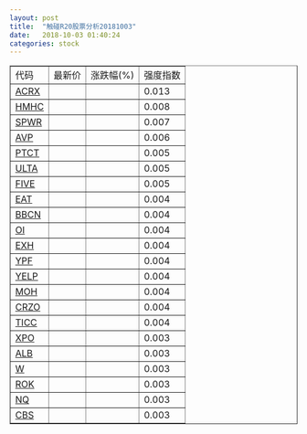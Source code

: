 ```yaml
---
layout: post
title:  "触碰R20股票分析20181003"
date:   2018-10-03 01:40:24
categories: stock
---
```

<script type="text/javascript">
var stockList = []
stockList.push('gb_acrx');
stockList.push('gb_hmhc');
stockList.push('gb_spwr');
stockList.push('gb_avp');
stockList.push('gb_ptct');
stockList.push('gb_ulta');
stockList.push('gb_five');
stockList.push('gb_eat');
stockList.push('gb_bbcn');
stockList.push('gb_oi');
stockList.push('gb_exh');
stockList.push('gb_ypf');
stockList.push('gb_yelp');
stockList.push('gb_moh');
stockList.push('gb_crzo');
stockList.push('gb_ticc');
stockList.push('gb_xpo');
stockList.push('gb_alb');
stockList.push('gb_w');
stockList.push('gb_rok');
stockList.push('gb_nq');
stockList.push('gb_cbs');
</script>

<table border="1">
 <tr>
 <td>代码</td>
  <td>最新价</td>
  <td>涨跌幅(%)</td>
 <td>强度指数</td>
</tr>
  <tr id="acrx"><td><a href="http://stock.finance.sina.com.cn/usstock/quotes/ACRX.html" target="_blank">ACRX</a></td><td></td><td></td><td>0.013</td></tr>
  <tr id="hmhc"><td><a href="http://stock.finance.sina.com.cn/usstock/quotes/HMHC.html" target="_blank">HMHC</a></td><td></td><td></td><td>0.008</td></tr>
  <tr id="spwr"><td><a href="http://stock.finance.sina.com.cn/usstock/quotes/SPWR.html" target="_blank">SPWR</a></td><td></td><td></td><td>0.007</td></tr>
  <tr id="avp"><td><a href="http://stock.finance.sina.com.cn/usstock/quotes/AVP.html" target="_blank">AVP</a></td><td></td><td></td><td>0.006</td></tr>
  <tr id="ptct"><td><a href="http://stock.finance.sina.com.cn/usstock/quotes/PTCT.html" target="_blank">PTCT</a></td><td></td><td></td><td>0.005</td></tr>
  <tr id="ulta"><td><a href="http://stock.finance.sina.com.cn/usstock/quotes/ULTA.html" target="_blank">ULTA</a></td><td></td><td></td><td>0.005</td></tr>
  <tr id="five"><td><a href="http://stock.finance.sina.com.cn/usstock/quotes/FIVE.html" target="_blank">FIVE</a></td><td></td><td></td><td>0.005</td></tr>
  <tr id="eat"><td><a href="http://stock.finance.sina.com.cn/usstock/quotes/EAT.html" target="_blank">EAT</a></td><td></td><td></td><td>0.004</td></tr>
  <tr id="bbcn"><td><a href="http://stock.finance.sina.com.cn/usstock/quotes/BBCN.html" target="_blank">BBCN</a></td><td></td><td></td><td>0.004</td></tr>
  <tr id="oi"><td><a href="http://stock.finance.sina.com.cn/usstock/quotes/OI.html" target="_blank">OI</a></td><td></td><td></td><td>0.004</td></tr>
  <tr id="exh"><td><a href="http://stock.finance.sina.com.cn/usstock/quotes/EXH.html" target="_blank">EXH</a></td><td></td><td></td><td>0.004</td></tr>
  <tr id="ypf"><td><a href="http://stock.finance.sina.com.cn/usstock/quotes/YPF.html" target="_blank">YPF</a></td><td></td><td></td><td>0.004</td></tr>
  <tr id="yelp"><td><a href="http://stock.finance.sina.com.cn/usstock/quotes/YELP.html" target="_blank">YELP</a></td><td></td><td></td><td>0.004</td></tr>
  <tr id="moh"><td><a href="http://stock.finance.sina.com.cn/usstock/quotes/MOH.html" target="_blank">MOH</a></td><td></td><td></td><td>0.004</td></tr>
  <tr id="crzo"><td><a href="http://stock.finance.sina.com.cn/usstock/quotes/CRZO.html" target="_blank">CRZO</a></td><td></td><td></td><td>0.004</td></tr>
  <tr id="ticc"><td><a href="http://stock.finance.sina.com.cn/usstock/quotes/TICC.html" target="_blank">TICC</a></td><td></td><td></td><td>0.004</td></tr>
  <tr id="xpo"><td><a href="http://stock.finance.sina.com.cn/usstock/quotes/XPO.html" target="_blank">XPO</a></td><td></td><td></td><td>0.003</td></tr>
  <tr id="alb"><td><a href="http://stock.finance.sina.com.cn/usstock/quotes/ALB.html" target="_blank">ALB</a></td><td></td><td></td><td>0.003</td></tr>
  <tr id="w"><td><a href="http://stock.finance.sina.com.cn/usstock/quotes/W.html" target="_blank">W</a></td><td></td><td></td><td>0.003</td></tr>
  <tr id="rok"><td><a href="http://stock.finance.sina.com.cn/usstock/quotes/ROK.html" target="_blank">ROK</a></td><td></td><td></td><td>0.003</td></tr>
  <tr id="nq"><td><a href="http://stock.finance.sina.com.cn/usstock/quotes/NQ.html" target="_blank">NQ</a></td><td></td><td></td><td>0.003</td></tr>
  <tr id="cbs"><td><a href="http://stock.finance.sina.com.cn/usstock/quotes/CBS.html" target="_blank">CBS</a></td><td></td><td></td><td>0.003</td></tr>
</table>
